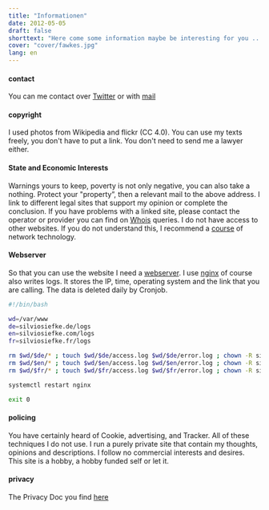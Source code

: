 ```yaml
---
title: "Informationen"
date: 2012-05-05
draft: false
shorttext: "Here come some information maybe be interesting for you ..."
cover: "cover/fawkes.jpg"
lang: en
---
```


#### contact

You can me contact over [Twitter](https://twitter.com/SilvioSiefke "Follow on twitter") or with [mail](mailto:siefkesilvio@gmail.com "Email me...")

#### copyright

I used photos from Wikipedia and flickr (CC 4.0). You can use my texts freely, you don't have to put a link. You don't need to send me a lawyer either.

#### State and Economic Interests

Warnings yours to keep, poverty is not only negative, you can also take a nothing. Protect your "property”, then a relevant mail to the above address. I link to different legal sites that support my opinion or complete the conclusion. If you have problems with a linked site, please contact the operator or provider you can find on [Whois](https://www.whois.net "Whois") queries. I do not have access to other websites. If you do not understand this, I recommend a [course](https://www.itonlinelearning.com/blog/networking-courses-for-beginners/ "Network Courses for Beginners") of network technology.

#### Webserver

So that you can use the website I need a [webserver](https://en.wikipedia.org/wiki/Web_server "Wikipedia explain Webserver"). I use [nginx](https://nginx.org/ "Nginx Webserver") of course also writes logs. It stores the IP, time, operating system and the link that you are calling. The data is deleted daily by Cronjob.

~~~ bash
#!/bin/bash

wd=/var/www
de=silviosiefke.de/logs
en=silviosiefke.com/logs
fr=silviosiefke.fr/logs

rm $wd/$de/* ; touch $wd/$de/access.log $wd/$de/error.log ; chown -R siefke:siefke $wd/$de/
rm $wd/$en/* ; touch $wd/$en/access.log $wd/$en/error.log ; chown -R siefke:siefke $wd/$en/
rm $wd/$fr/* ; touch $wd/$fr/access.log $wd/$fr/error.log ; chown -R siefke:siefke $wd/$fr/

systemctl restart nginx

exit 0
~~~

#### policing

You have certainly heard of Cookie, advertising, and Tracker. All of these techniques I do not use. I run a purely private site that contain my thoughts, opinions and descriptions. I follow no commercial interests and desires. This site is a hobby, a hobby funded self or let it.

#### privacy 

The Privacy Doc you find [here](http://silviosiefke.com/imprint "Privacy")
